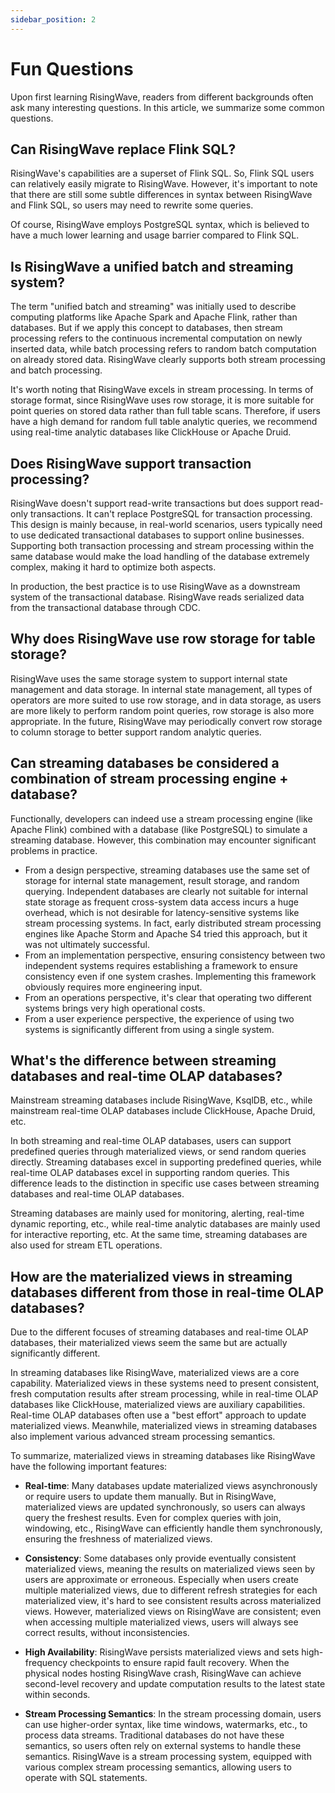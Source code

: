 ```yaml
---
sidebar_position: 2
---
```


# Fun Questions

Upon first learning RisingWave, readers from different backgrounds often ask many interesting questions. In this article, we summarize some common questions.


## Can RisingWave replace Flink SQL?

RisingWave's capabilities are a superset of Flink SQL. So, Flink SQL users can relatively easily migrate to RisingWave. However, it's important to note that there are still some subtle differences in syntax between RisingWave and Flink SQL, so users may need to rewrite some queries.

Of course, RisingWave employs PostgreSQL syntax, which is believed to have a much lower learning and usage barrier compared to Flink SQL.


## Is RisingWave a unified batch and streaming system?

The term "unified batch and streaming" was initially used to describe computing platforms like Apache Spark and Apache Flink, rather than databases. But if we apply this concept to databases, then stream processing refers to the continuous incremental computation on newly inserted data, while batch processing refers to random batch computation on already stored data. RisingWave clearly supports both stream processing and batch processing.

It's worth noting that RisingWave excels in stream processing. In terms of storage format, since RisingWave uses row storage, it is more suitable for point queries on stored data rather than full table scans. Therefore, if users have a high demand for random full table analytic queries, we recommend using real-time analytic databases like ClickHouse or Apache Druid.

## Does RisingWave support transaction processing?

RisingWave doesn't support read-write transactions but does support read-only transactions. It can't replace PostgreSQL for transaction processing. This design is mainly because, in real-world scenarios, users typically need to use dedicated transactional databases to support online businesses. Supporting both transaction processing and stream processing within the same database would make the load handling of the database extremely complex, making it hard to optimize both aspects.

In production, the best practice is to use RisingWave as a downstream system of the transactional database. RisingWave reads serialized data from the transactional database through CDC.


## Why does RisingWave use row storage for table storage?

RisingWave uses the same storage system to support internal state management and data storage. In internal state management, all types of operators are more suited to use row storage, and in data storage, as users are more likely to perform random point queries, row storage is also more appropriate. In the future, RisingWave may periodically convert row storage to column storage to better support random analytic queries.




## Can streaming databases be considered a combination of stream processing engine + database?

Functionally, developers can indeed use a stream processing engine (like Apache Flink) combined with a database (like PostgreSQL) to simulate a streaming database. However, this combination may encounter significant problems in practice.

* From a design perspective, streaming databases use the same set of storage for internal state management, result storage, and random querying. Independent databases are clearly not suitable for internal state storage as frequent cross-system data access incurs a huge overhead, which is not desirable for latency-sensitive systems like stream processing systems. In fact, early distributed stream processing engines like Apache Storm and Apache S4 tried this approach, but it was not ultimately successful.
* From an implementation perspective, ensuring consistency between two independent systems requires establishing a framework to ensure consistency even if one system crashes. Implementing this framework obviously requires more engineering input.
* From an operations perspective, it's clear that operating two different systems brings very high operational costs.
* From a user experience perspective, the experience of using two systems is significantly different from using a single system.


## What's the difference between streaming databases and real-time OLAP databases?

Mainstream streaming databases include RisingWave, KsqlDB, etc., while mainstream real-time OLAP databases include ClickHouse, Apache Druid, etc.

In both streaming and real-time OLAP databases, users can support predefined queries through materialized views, or send random queries directly. Streaming databases excel in supporting predefined queries, while real-time OLAP databases excel in supporting random queries. This difference leads to the distinction in specific use cases between streaming databases and real-time OLAP databases.

Streaming databases are mainly used for monitoring, alerting, real-time dynamic reporting, etc., while real-time analytic databases are mainly used for interactive reporting, etc. At the same time, streaming databases are also used for stream ETL operations.


## How are the materialized views in streaming databases different from those in real-time OLAP databases?

Due to the different focuses of streaming databases and real-time OLAP databases, their materialized views seem the same but are actually significantly different.

In streaming databases like RisingWave, materialized views are a core capability. Materialized views in these systems need to present consistent, fresh computation results after stream processing, while in real-time OLAP databases like ClickHouse, materialized views are auxiliary capabilities. Real-time OLAP databases often use a "best effort" approach to update materialized views. Meanwhile, materialized views in streaming databases also implement various advanced stream processing semantics.

To summarize, materialized views in streaming databases like RisingWave have the following important features:

* **Real-time**: Many databases update materialized views asynchronously or require users to update them manually. But in RisingWave, materialized views are updated synchronously, so users can always query the freshest results. Even for complex queries with join, windowing, etc., RisingWave can efficiently handle them synchronously, ensuring the freshness of materialized views.
* **Consistency**: Some databases only provide eventually consistent materialized views, meaning the results on materialized views seen by users are approximate or erroneous. Especially when users create multiple materialized views, due to different refresh strategies for each materialized view, it's hard to see consistent results across materialized views. However, materialized views on RisingWave are consistent; even when accessing multiple materialized views, users will always see correct results, without inconsistencies.

* **High Availability**: RisingWave persists materialized views and sets high-frequency checkpoints to ensure rapid fault recovery. When the physical nodes hosting RisingWave crash, RisingWave can achieve second-level recovery and update computation results to the latest state within seconds.

* **Stream Processing Semantics**: In the stream processing domain, users can use higher-order syntax, like time windows, watermarks, etc., to process data streams. Traditional databases do not have these semantics, so users often rely on external systems to handle these semantics. RisingWave is a stream processing system, equipped with various complex stream processing semantics, allowing users to operate with SQL statements.

